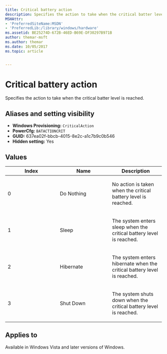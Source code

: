 ```yaml
---
title: Critical battery action
description: Specifies the action to take when the critical batter level is reached.
MSHAttr:
- 'PreferredSiteName:MSDN'
- 'PreferredLib:/library/windows/hardware'
ms.assetid: BE25274D-672B-46ED-B69E-DF30297B971B
author: themar-msft
ms.author: themar
ms.date: 10/05/2017
ms.topic: article


---
```

# Critical battery action

Specifies the action to take when the critical batter level is reached.

## <span id="Aliases_and_setting_visibility"></span>Aliases and setting visibility

* **Windows Provisioning:** `CriticalAction`
* **PowerCfg:** `BATACTIONCRIT`
* **GUID:** 637ea02f-bbcb-4015-8e2c-a1c7b9c0b546
* **Hidden setting:** Yes

## <span id="Values"></span><span id="values"></span><span id="VALUES"></span>Values

<table>
<colgroup>
<col width="33%" />
<col width="33%" />
<col width="33%" />
</colgroup>
<thead>
<tr class="header">
<th>Index</th>
<th>Name</th>
<th>Description</th>
</tr>
</thead>
<tbody>
<tr class="odd">
<td><p>0</p></td>
<td><p>Do Nothing</p></td>
<td><p>No action is taken when the critical battery level is reached.</p></td>
</tr>
<tr class="even">
<td><p>1</p></td>
<td><p>Sleep</p></td>
<td><p>The system enters sleep when the critical battery level is reached.</p></td>
</tr>
<tr class="odd">
<td><p>2</p></td>
<td><p>Hibernate</p></td>
<td><p>The system enters hibernate when the critical battery level is reached.</p></td>
</tr>
<tr class="even">
<td><p>3</p></td>
<td><p>Shut Down</p></td>
<td><p>The system shuts down when the critical battery level is reached.</p></td>
</tr>
</tbody>
</table>

## <span id="Applies_to"></span>Applies to

Available in Windows Vista and later versions of Windows.
